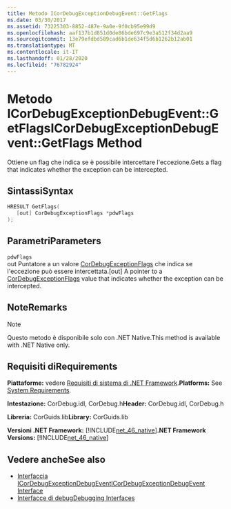 ```yaml
---
title: Metodo ICorDebugExceptionDebugEvent::GetFlags
ms.date: 03/30/2017
ms.assetid: 73225303-8852-487e-9a0e-9f0cb95e99d9
ms.openlocfilehash: aaf137b1d851d0de86bde697c9e3a512f34d2aa9
ms.sourcegitcommit: 13e79efdbd589cad6b1de634f5d6b1262b12ab01
ms.translationtype: MT
ms.contentlocale: it-IT
ms.lasthandoff: 01/28/2020
ms.locfileid: "76782924"
---
```

# <a name="icordebugexceptiondebugeventgetflags-method"></a><span data-ttu-id="3c0cf-102">Metodo ICorDebugExceptionDebugEvent::GetFlags</span><span class="sxs-lookup"><span data-stu-id="3c0cf-102">ICorDebugExceptionDebugEvent::GetFlags Method</span></span>
<span data-ttu-id="3c0cf-103">Ottiene un flag che indica se è possibile intercettare l'eccezione.</span><span class="sxs-lookup"><span data-stu-id="3c0cf-103">Gets a flag that indicates whether the exception can be intercepted.</span></span>  
  
## <a name="syntax"></a><span data-ttu-id="3c0cf-104">Sintassi</span><span class="sxs-lookup"><span data-stu-id="3c0cf-104">Syntax</span></span>  
  
```cpp  
HRESULT GetFlags(  
   [out] CorDebugExceptionFlags *pdwFlags  
);  
```  
  
## <a name="parameters"></a><span data-ttu-id="3c0cf-105">Parametri</span><span class="sxs-lookup"><span data-stu-id="3c0cf-105">Parameters</span></span>  
 `pdwFlags`  
 <span data-ttu-id="3c0cf-106">out Puntatore a un valore [CorDebugExceptionFlags](cordebugexceptionflags-enumeration.md) che indica se l'eccezione può essere intercettata.</span><span class="sxs-lookup"><span data-stu-id="3c0cf-106">[out] A pointer to a [CorDebugExceptionFlags](cordebugexceptionflags-enumeration.md) value that indicates whether the exception can be intercepted.</span></span>  
  
## <a name="remarks"></a><span data-ttu-id="3c0cf-107">Note</span><span class="sxs-lookup"><span data-stu-id="3c0cf-107">Remarks</span></span>  
  
> [!NOTE]
> <span data-ttu-id="3c0cf-108">Questo metodo è disponibile solo con .NET Native.</span><span class="sxs-lookup"><span data-stu-id="3c0cf-108">This method is available with .NET Native only.</span></span>  
  
## <a name="requirements"></a><span data-ttu-id="3c0cf-109">Requisiti di</span><span class="sxs-lookup"><span data-stu-id="3c0cf-109">Requirements</span></span>  
 <span data-ttu-id="3c0cf-110">**Piattaforme:** vedere [Requisiti di sistema di .NET Framework](../../../../docs/framework/get-started/system-requirements.md).</span><span class="sxs-lookup"><span data-stu-id="3c0cf-110">**Platforms:** See [System Requirements](../../../../docs/framework/get-started/system-requirements.md).</span></span>  
  
 <span data-ttu-id="3c0cf-111">**Intestazione:** CorDebug.idl, CorDebug.h</span><span class="sxs-lookup"><span data-stu-id="3c0cf-111">**Header:** CorDebug.idl, CorDebug.h</span></span>  
  
 <span data-ttu-id="3c0cf-112">**Libreria:** CorGuids.lib</span><span class="sxs-lookup"><span data-stu-id="3c0cf-112">**Library:** CorGuids.lib</span></span>  
  
 <span data-ttu-id="3c0cf-113">**Versioni .NET Framework:** [!INCLUDE[net_46_native](../../../../includes/net-46-native-md.md)]</span><span class="sxs-lookup"><span data-stu-id="3c0cf-113">**.NET Framework Versions:** [!INCLUDE[net_46_native](../../../../includes/net-46-native-md.md)]</span></span>  
  
## <a name="see-also"></a><span data-ttu-id="3c0cf-114">Vedere anche</span><span class="sxs-lookup"><span data-stu-id="3c0cf-114">See also</span></span>

- [<span data-ttu-id="3c0cf-115">Interfaccia ICorDebugExceptionDebugEvent</span><span class="sxs-lookup"><span data-stu-id="3c0cf-115">ICorDebugExceptionDebugEvent Interface</span></span>](icordebugexceptiondebugevent-interface.md)
- [<span data-ttu-id="3c0cf-116">Interfacce di debug</span><span class="sxs-lookup"><span data-stu-id="3c0cf-116">Debugging Interfaces</span></span>](debugging-interfaces.md)
